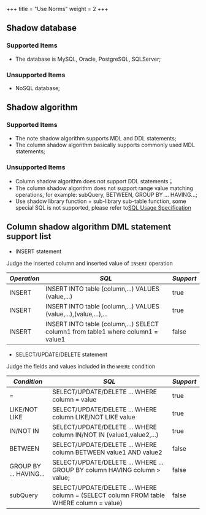 +++
title = "Use Norms"
weight = 2
+++

## Shadow database

### Supported Items

* The database is MySQL, Oracle, PostgreSQL, SQLServer;

### Unsupported Items

* NoSQL database;

## Shadow algorithm

### Supported Items

* The note shadow algorithm supports MDL and DDL statements;
* The column shadow algorithm basically supports commonly used MDL statements;

### Unsupported Items

* Column shadow algorithm does not support DDL statements；
* The column shadow algorithm does not support range value matching operations, for example: subQuery, BETWEEN, GROUP BY ... HAVING...;
* Use shadow library function + sub-library sub-table function, some special SQL is not supported, 
  please refer to[SQL Usage Specification](https://shardingsphere.apache.org/document/current/en/features/sharding/use-norms/sql/)

## Column shadow algorithm DML statement support list

* INSERT statement

Judge the inserted column and inserted value of `INSERT` operation

| *Operation* | *SQL* | *Support*  |
| -------- | --------- | --------- |
| INSERT   | INSERT INTO table (column,...) VALUES (value,...) |  true |
| INSERT   | INSERT INTO table (column,...) VALUES (value,...),(value,...),... |  true |
| INSERT   | INSERT INTO table (column,...) SELECT column1 from table1 where column1 = value1 |  false |

* SELECT/UPDATE/DELETE statement

Judge the fields and values included in the `WHERE` condition

| *Condition* | *SQL* | *Support* |
| -------- | --------- | --------- |
| = | SELECT/UPDATE/DELETE ... WHERE column = value | true |
| LIKE/NOT LIKE | SELECT/UPDATE/DELETE ... WHERE column LIKE/NOT LIKE value | true |
| IN/NOT IN | SELECT/UPDATE/DELETE ... WHERE column IN/NOT IN (value1,value2,...) | true |
| BETWEEN | SELECT/UPDATE/DELETE ... WHERE column BETWEEN value1 AND value2 | false |
| GROUP BY ... HAVING... | SELECT/UPDATE/DELETE ... WHERE ... GROUP BY column HAVING column > value; | false |
| subQuery | SELECT/UPDATE/DELETE ... WHERE column = (SELECT column FROM table WHERE column = value) | false |
